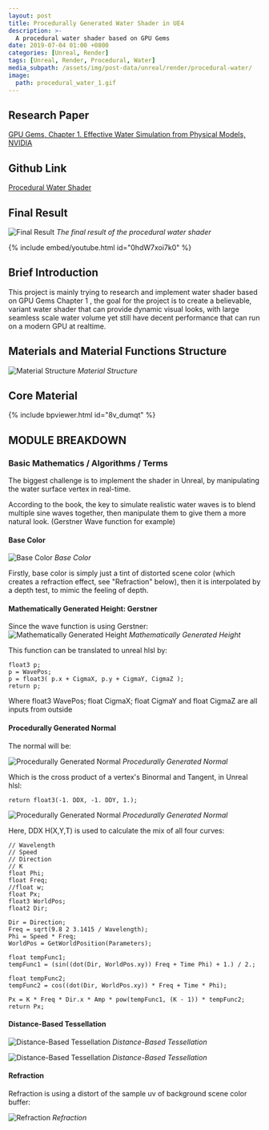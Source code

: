 ```yaml
---
layout: post
title: Procedurally Generated Water Shader in UE4
description: >-
  A procedural water shader based on GPU Gems
date: 2019-07-04 01:00 +0800
categories: [Unreal, Render]
tags: [Unreal, Render, Procedural, Water]
media_subpath: /assets/img/post-data/unreal/render/procedural-water/
image:
  path: procedural_water_1.gif
---
```


## Research Paper
[GPU Gems, Chapter 1. Effective Water Simulation from Physical Models, NVIDIA]


## Github Link
[Procedural Water Shader]

## Final Result
![Final Result](procedural_water_1.gif)
_The final result of the procedural water shader_

{% include embed/youtube.html id="0hdW7xoi7k0" %}

## Brief Introduction
This project is mainly trying to research and implement water shader based on GPU Gems Chapter 1 , the goal for the project is to create a believable, variant water shader that can provide dynamic visual looks, with large seamless scale water volume yet still have decent performance that can run on a modern GPU at realtime.

## Materials and Material Functions Structure
![Material Structure](procedural_water_2.webp)
_Material Structure_

## Core Material
{% include bpviewer.html id="8v_dumqt" %}

## MODULE BREAKDOWN
### Basic Mathematics / Algorithms / Terms
The biggest challenge is to implement the shader in Unreal, by manipulating the water surface vertex in real-time.

According to the book, the key to simulate realistic water waves is to blend multiple sine waves together, then manipulate them to give them a more natural look. (Gerstner Wave function for example)

#### Base Color
![Base Color](procedural_water_3.webp)
_Base Color_

Firstly, base color is simply just a tint of distorted scene color (which creates a refraction effect, see "Refraction" below), then it is interpolated by a depth test, to mimic the feeling of depth. 

#### Mathematically Generated Height: Gerstner
Since the wave function is using Gerstner:
![Mathematically Generated Height](procedural_water_4.webp)
_Mathematically Generated Height_

This function can be translated to unreal hlsl by:
```hlsl
float3 p;
p = WavePos;
p = float3( p.x + CigmaX, p.y + CigmaY, CigmaZ );
return p;
```

Where float3 WavePos; float CigmaX; float CigmaY and float CigmaZ are all inputs from outside

#### Procedurally Generated Normal
The normal will be:

![Procedurally Generated Normal](procedural_water_5.webp)
_Procedurally Generated Normal_

Which is the cross product of a vertex's Binormal and Tangent, in Unreal hlsl:
```hlsl
return float3(-1. DDX, -1. DDY, 1.);
```
![Procedurally Generated Normal](procedural_water_6.webp)
_Procedurally Generated Normal_

Here, DDX H(X,Y,T) is used to calculate the mix of all four curves:

```hlsl
// Wavelength
// Speed
// Direction
// K
float Phi;
float Freq;
//float w;
float Px;
float3 WorldPos;
float2 Dir;

Dir = Direction;
Freq = sqrt(9.8 2 3.1415 / Wavelength);
Phi = Speed * Freq;
WorldPos = GetWorldPosition(Parameters);

float tempFunc1;
tempFunc1 = (sin((dot(Dir, WorldPos.xy)) Freq + Time Phi) + 1.) / 2.;

float tempFunc2;
tempFunc2 = cos((dot(Dir, WorldPos.xy)) * Freq + Time * Phi);

Px = K * Freq * Dir.x * Amp * pow(tempFunc1, (K - 1)) * tempFunc2;
return Px;
```

#### Distance-Based Tessellation
![Distance-Based Tessellation](procedural_water_7.webp)
_Distance-Based Tessellation_

![Distance-Based Tessellation](procedural_water_8.gif)
_Distance-Based Tessellation_

#### Refraction
Refraction is using a distort of the sample uv of background scene color buffer:

![Refraction](procedural_water_9.webp)
_Refraction_









[GPU Gems, Chapter 1. Effective Water Simulation from Physical Models, NVIDIA]: https://developer.nvidia.com/gpugems/GPUGems/gpugems_ch01.html 
[Procedural Water Shader]: https://github.com/reforia/WaterProj
